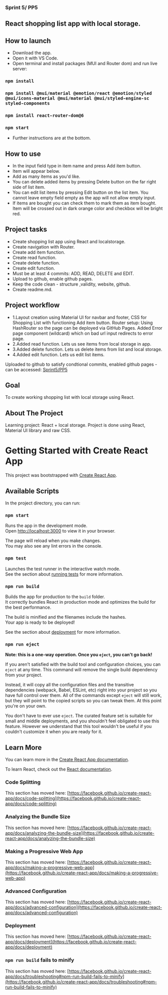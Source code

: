 ### Sprint 5/ PP5

## React shopping list app with local storage.

## How to launch

- Download the app.
- Open it with VS Code.
- Open terminal and install packages (MUI and Router dom) and run live server:

### `npm install`

### `npm install @mui/material @emotion/react @emotion/styled @mui/icons-material @mui/material @mui/styled-engine-sc styled-components`

### `npm install react-router-dom@6`

### `npm start`

- Further instructions are at the bottom.

## How to use

- In the input field type in item name and press Add item button.
- Item will appear below.
- Add as many items as you'd like.
- You can delete added items by pressing Delete button on the far right side of list item.
- You can edit list items by pressing Edit button on the list item. You cannot leave empty field empty as the app will not allow empty input.
- If items are bought you can check them to mark them as item bought. Item will be crossed out in dark orange color and checkbox will be bright red.

## Project tasks

- Create shopping list app using React and localstorage.
- Create navigation with Router.
- Create add item function.
- Create read function.
- Create delete function.
- Create edit function.
- Must be at least 4 commits: ADD, READ, DELETE and EDIT.
- Upload to github, enable github pages.
- Keep the code clean - structure ,validity, website, github.
- Create readme.md.

## Project workflow

- 1.Layout creation using Material UI for navbar and footer, CSS for Shopping List with functioning Add item button.
  Router setup: Using HashRouter so the page can be deployed via GitHub Pages.
  Added Error page component (wildcard) which on bad url input redirects to error page.
- 2.Added read function. Lets us see items from local storage in app.
- 3.Added delete function. Lets us delete items from list and local storage.
- 4.Added edit function. Lets us edit list items.

Uploaded to github to satisfy condtional commits, enabled github pages - can be accessed:
[Sprint5/PP5](https://nedaskisi.github.io/BIT_PP5/)

## Goal

To create working shopping list with local storage using React.

## About The Project

Learning project: React + local storage.
Project is done using React, Material UI library and raw CSS.

# Getting Started with Create React App

This project was bootstrapped with [Create React App](https://github.com/facebook/create-react-app).

## Available Scripts

In the project directory, you can run:

### `npm start`

Runs the app in the development mode.\
Open [http://localhost:3000](http://localhost:3000) to view it in your browser.

The page will reload when you make changes.\
You may also see any lint errors in the console.

### `npm test`

Launches the test runner in the interactive watch mode.\
See the section about [running tests](https://facebook.github.io/create-react-app/docs/running-tests) for more information.

### `npm run build`

Builds the app for production to the `build` folder.\
It correctly bundles React in production mode and optimizes the build for the best performance.

The build is minified and the filenames include the hashes.\
Your app is ready to be deployed!

See the section about [deployment](https://facebook.github.io/create-react-app/docs/deployment) for more information.

### `npm run eject`

**Note: this is a one-way operation. Once you `eject`, you can't go back!**

If you aren't satisfied with the build tool and configuration choices, you can `eject` at any time. This command will remove the single build dependency from your project.

Instead, it will copy all the configuration files and the transitive dependencies (webpack, Babel, ESLint, etc) right into your project so you have full control over them. All of the commands except `eject` will still work, but they will point to the copied scripts so you can tweak them. At this point you're on your own.

You don't have to ever use `eject`. The curated feature set is suitable for small and middle deployments, and you shouldn't feel obligated to use this feature. However we understand that this tool wouldn't be useful if you couldn't customize it when you are ready for it.

## Learn More

You can learn more in the [Create React App documentation](https://facebook.github.io/create-react-app/docs/getting-started).

To learn React, check out the [React documentation](https://reactjs.org/).

### Code Splitting

This section has moved here: [https://facebook.github.io/create-react-app/docs/code-splitting](https://facebook.github.io/create-react-app/docs/code-splitting)

### Analyzing the Bundle Size

This section has moved here: [https://facebook.github.io/create-react-app/docs/analyzing-the-bundle-size](https://facebook.github.io/create-react-app/docs/analyzing-the-bundle-size)

### Making a Progressive Web App

This section has moved here: [https://facebook.github.io/create-react-app/docs/making-a-progressive-web-app](https://facebook.github.io/create-react-app/docs/making-a-progressive-web-app)

### Advanced Configuration

This section has moved here: [https://facebook.github.io/create-react-app/docs/advanced-configuration](https://facebook.github.io/create-react-app/docs/advanced-configuration)

### Deployment

This section has moved here: [https://facebook.github.io/create-react-app/docs/deployment](https://facebook.github.io/create-react-app/docs/deployment)

### `npm run build` fails to minify

This section has moved here: [https://facebook.github.io/create-react-app/docs/troubleshooting#npm-run-build-fails-to-minify](https://facebook.github.io/create-react-app/docs/troubleshooting#npm-run-build-fails-to-minify)
